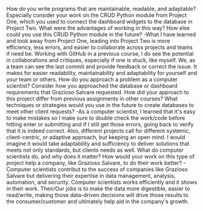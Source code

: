How do you write programs that are maintainable, readable, and adaptable? Especially consider your work on the CRUD Python module from Project One, which you used to connect the dashboard widgets to the database in Project Two. What were the advantages of working in this way? How else could you use this CRUD Python module in the future?
-What I have learned and took away from Project One, leading into Project Two is more efficiency, less errors, and easier to collaborate across projects and teams if need be. Working with GitHub in a previous course, I do see the  potential in collaborations and critiques, especially if one is stuck, like myself. We, as a team can see the last commit and provide feedback or correct the issue. It makes for easier readability, maintainability and adaptability for yourself and your team or others.
How do you approach a problem as a computer scientist? Consider how you approached the database or dashboard requirements that Grazioso Salvare requested. How did your approach to this project differ from previous assignments in other courses? What techniques or strategies would you use in the future to create databases to meet other client requests?
-As a computer scientist, I learned that it's easy to make mistakes so I make sure to double check the work/code before hitting enter or submitting and if I still get those errors, going back to verify that it is indeed correct. Also, different projects call for different systemic, client-centric, or adaptive approach, but keeping an open mind. I would imagine it would take adaptability and sufficiency to deliver solutions that meets not only standards, but clients needs as well.
What do computer scientists do, and why does it matter? How would your work on this type of project help a company, like Grazioso Salvare, to do their work better?
-Computer scientists contribut to the success of companies like Grazioso Salvare but delivering their expertise in data management, analysis, automation, and security. Computer scientists works efficiently and it shows in their work. Their/Our jobs is to make the data more digestible, easier to read/write, making those data-driven decisions will drive those results to the consumer/customer and ultimately help aid in the company's growth.
